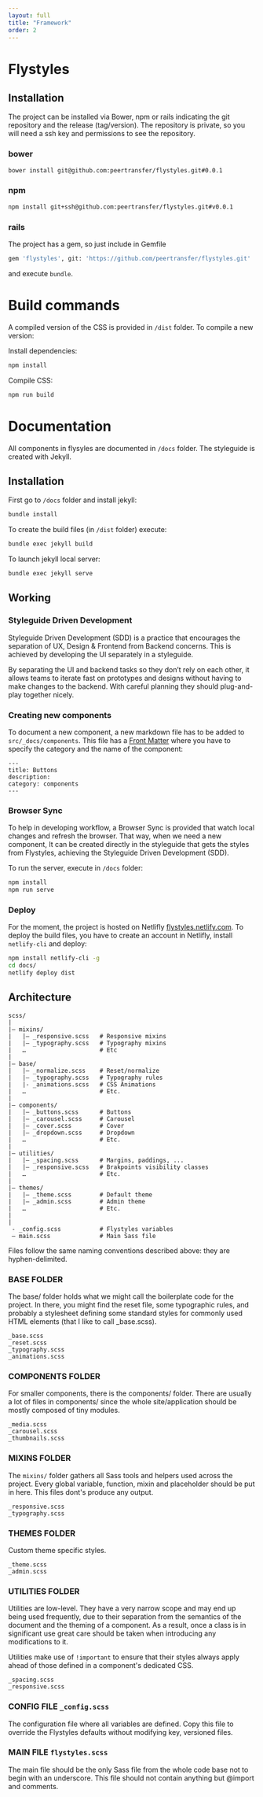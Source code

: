 ```yaml
---
layout: full
title: "Framework"
order: 2
---
```


# Flystyles

## Installation

The project can be installed via Bower, npm or rails indicating the git repository and the release (tag/version).
The repository is private, so you will need a ssh key and permissions to see the repository.

### bower

```bash
bower install git@github.com:peertransfer/flystyles.git#0.0.1
```

### npm
```bash
npm install git+ssh@github.com:peertransfer/flystyles.git#v0.0.1
```

### rails

The project has a gem, so just include in Gemfile

```bash
gem 'flystyles', git: 'https://github.com/peertransfer/flystyles.git'
```
and execute `bundle`.

# Build commands

A compiled version of the CSS is provided in `/dist` folder.
To compile a new version:

Install dependencies:

```bash
npm install
```

Compile CSS:

```bash
npm run build
```

# Documentation

All components in flysyles are documented in `/docs` folder. The styleguide is created with Jekyll.

## Installation

First go to `/docs` folder and install jekyll:

```bash
bundle install
```

To create the build files (in `/dist` folder) execute:

```bash
bundle exec jekyll build
```

To launch jekyll local server:

```bash
bundle exec jekyll serve
```

## Working

### Styleguide Driven Development

Styleguide Driven Development (SDD) is a practice that encourages the separation of UX, Design & Frontend from Backend concerns. This is achieved by developing the UI separately in a styleguide.

By separating the UI and backend tasks so they don’t rely on each other, it allows teams to iterate fast on prototypes and designs without having to make changes to the backend. With careful planning they should plug-and-play together nicely.

### Creating new components

To document a new component, a new markdown file has to be added to `src/_docs/components`. This file has a [Front Matter](https://jekyllrb.com/docs/frontmatter/) where you have to specify the category and the name of the component:

```
---
title: Buttons
description:
category: components
---
```

### Browser Sync

To help in developing workflow, a Browser Sync is provided that watch local changes and refresh the browser. That way, when we need a new component, It can be created directly in the styleguide that gets the styles from Flystyles, achieving the Styleguide Driven Development (SDD).

To run the server, execute in `/docs` folder:

```bash
npm install
npm run serve
```

### Deploy

For the moment, the project is hosted on Netlifly [flystyles.netlify.com](http://flystyles.netlify.com/). To deploy the build files, you have to create an account in Netlifly, install `netlify-cli` and deploy:

```bash
npm install netlify-cli -g
cd docs/
netlify deploy dist
```


## Architecture

```
scss/
|
|– mixins/
|   |– _responsive.scss   # Responsive mixins
|   |– _typography.scss   # Typography mixins
|   …                     # Etc
|
|– base/
|   |– _normalize.scss    # Reset/normalize
|   |– _typography.scss   # Typography rules
|   |- _animations.scss   # CSS Animations
|   …                     # Etc.
|
|– components/
|   |– _buttons.scss      # Buttons
|   |– _carousel.scss     # Carousel
|   |– _cover.scss        # Cover
|   |– _dropdown.scss     # Dropdown
|   …                     # Etc.
|
|– utilities/
|   |– _spacing.scss      # Margins, paddings, ...
|   |– _responsive.scss   # Brakpoints visibility classes
|   …                     # Etc.
|
|– themes/
|   |– _theme.scss        # Default theme
|   |– _admin.scss        # Admin theme
|   …                     # Etc.
|
|
 - _config.scss           # Flystyles variables
 – main.scss              # Main Sass file

```

Files follow the same naming conventions described above: they are hyphen-delimited.

### BASE FOLDER

The base/ folder holds what we might call the boilerplate code for the project. In there, you might find the reset file, some typographic rules, and probably a stylesheet defining some standard styles for commonly used HTML elements (that I like to call _base.scss).

```
_base.scss
_reset.scss
_typography.scss
_animations.scss

```


### COMPONENTS FOLDER

For smaller components, there is the components/ folder. There are usually a lot of files in components/ since the whole site/application should be mostly composed of tiny modules.

```
_media.scss
_carousel.scss
_thumbnails.scss
```

### MIXINS FOLDER

The `mixins/` folder gathers all Sass tools and helpers used across the project. Every global variable, function, mixin and placeholder should be put in here. This files dont's produce any output.

```
_responsive.scss
_typography.scss
```

### THEMES FOLDER

Custom theme specific styles.

```
_theme.scss
_admin.scss
```

### UTILITIES FOLDER

Utilities are low-level. They have a very narrow scope and may end up being used frequently, due to their separation from the semantics of the document and the theming of a component. As a result, once a class is in significant use great care should be taken when introducing any modifications to it.

Utilities make use of `!important` to ensure that their styles always apply ahead of those defined in a component's dedicated CSS.

```
_spacing.scss
_responsive.scss
```

### CONFIG FILE `_config.scss`

The configuration file where all variables are defined. Copy this file to override the Flystyles defaults without modifying key, versioned files.

### MAIN FILE `flystyles.scss`

The main file should be the only Sass file from the whole code base not to begin with an underscore. This file should not contain anything but @import and comments.
